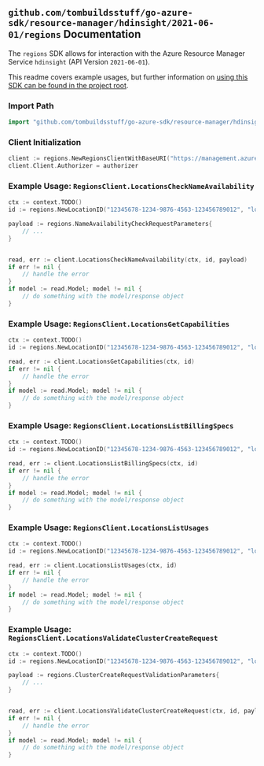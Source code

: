 
## `github.com/tombuildsstuff/go-azure-sdk/resource-manager/hdinsight/2021-06-01/regions` Documentation

The `regions` SDK allows for interaction with the Azure Resource Manager Service `hdinsight` (API Version `2021-06-01`).

This readme covers example usages, but further information on [using this SDK can be found in the project root](https://github.com/tombuildsstuff/go-azure-sdk/tree/main/docs).

### Import Path

```go
import "github.com/tombuildsstuff/go-azure-sdk/resource-manager/hdinsight/2021-06-01/regions"
```


### Client Initialization

```go
client := regions.NewRegionsClientWithBaseURI("https://management.azure.com")
client.Client.Authorizer = authorizer
```


### Example Usage: `RegionsClient.LocationsCheckNameAvailability`

```go
ctx := context.TODO()
id := regions.NewLocationID("12345678-1234-9876-4563-123456789012", "locationValue")

payload := regions.NameAvailabilityCheckRequestParameters{
	// ...
}


read, err := client.LocationsCheckNameAvailability(ctx, id, payload)
if err != nil {
	// handle the error
}
if model := read.Model; model != nil {
	// do something with the model/response object
}
```


### Example Usage: `RegionsClient.LocationsGetCapabilities`

```go
ctx := context.TODO()
id := regions.NewLocationID("12345678-1234-9876-4563-123456789012", "locationValue")

read, err := client.LocationsGetCapabilities(ctx, id)
if err != nil {
	// handle the error
}
if model := read.Model; model != nil {
	// do something with the model/response object
}
```


### Example Usage: `RegionsClient.LocationsListBillingSpecs`

```go
ctx := context.TODO()
id := regions.NewLocationID("12345678-1234-9876-4563-123456789012", "locationValue")

read, err := client.LocationsListBillingSpecs(ctx, id)
if err != nil {
	// handle the error
}
if model := read.Model; model != nil {
	// do something with the model/response object
}
```


### Example Usage: `RegionsClient.LocationsListUsages`

```go
ctx := context.TODO()
id := regions.NewLocationID("12345678-1234-9876-4563-123456789012", "locationValue")

read, err := client.LocationsListUsages(ctx, id)
if err != nil {
	// handle the error
}
if model := read.Model; model != nil {
	// do something with the model/response object
}
```


### Example Usage: `RegionsClient.LocationsValidateClusterCreateRequest`

```go
ctx := context.TODO()
id := regions.NewLocationID("12345678-1234-9876-4563-123456789012", "locationValue")

payload := regions.ClusterCreateRequestValidationParameters{
	// ...
}


read, err := client.LocationsValidateClusterCreateRequest(ctx, id, payload)
if err != nil {
	// handle the error
}
if model := read.Model; model != nil {
	// do something with the model/response object
}
```
